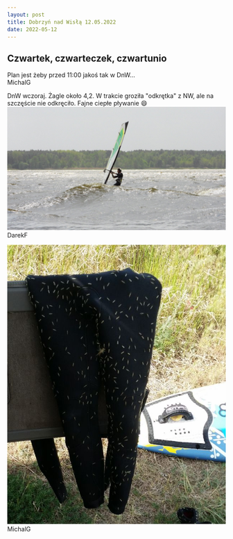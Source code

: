 ```yaml
---
layout: post
title: Dobrzyń nad Wisłą 12.05.2022
date: 2022-05-12
---
```


## Czwartek, czwarteczek, czwartunio  

Plan jest żeby przed 11:00 jakoś tak w DnW...  
MichalG  

DnW wczoraj. Żagle około 4,2. W trakcie groziła "odkrętka" z NW, 
ale na szczęście nie odkręciło. Fajne ciepłe pływanie :smile:  
[![Fotki:](https://raw.githubusercontent.com/naspocie/blog/master/images/2022-05-12-Dobrzyn/2022-05-12-Dobrzyn1.jpg)](https://www.facebook.com/vistulasurf/photos/pcb.2440177452789242/2440171339456520/?type=3&theater)  
DarekF  

![Muszki obrodziły!](https://raw.githubusercontent.com/naspocie/blog/master/images/2022-05-12-Dobrzyn/MuszkiObrodzily.jpg "Muszki obrodziły!")  
MichalG  